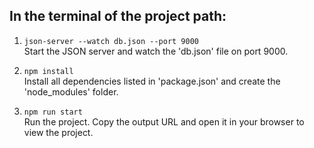 ## In the terminal of the project path:

1. `json-server --watch db.json --port 9000`  
   Start the JSON server and watch the 'db.json' file on port 9000.

2. `npm install`  
   Install all dependencies listed in 'package.json' and create the 'node_modules' folder.

3. `npm run start`  
   Run the project. Copy the output URL and open it in your browser to view the project.
